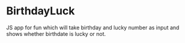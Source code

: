 # BirthdayLuck
JS app for fun which will take birthday and lucky number as input and shows whether birthdate is lucky or not.
